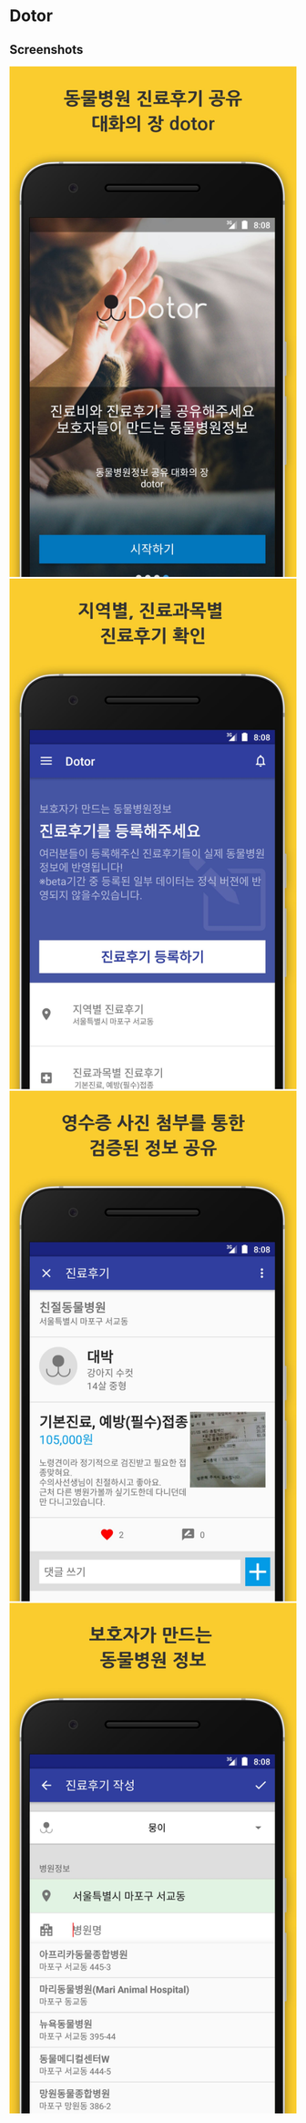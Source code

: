 # Dotor

## Screenshots

![Screenshot 1](https://github.com/eunleem/dotor-android/raw/devel/images/Nexus%206P%20-%20Screenshot%201.jpg)
![Screenshot 2](https://github.com/eunleem/dotor-android/raw/devel/images/Nexus%206P%20-%20Screenshot%202.jpg)
![Screenshot 3](https://github.com/eunleem/dotor-android/raw/devel/images/Nexus%206P%20-%20Screenshot%203.jpg)
![Screenshot 4](https://github.com/eunleem/dotor-android/raw/devel/images/Nexus%206P%20-%20Screenshot%204.jpg)
